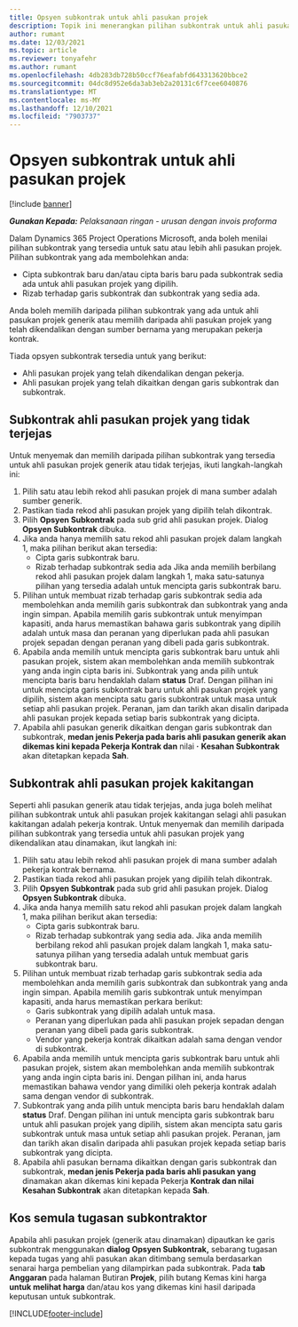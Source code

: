 ```yaml
---
title: Opsyen subkontrak untuk ahli pasukan projek
description: Topik ini menerangkan pilihan subkontrak untuk ahli pasukan projek dalam Microsoft Dynamics 365 Project Operations.
author: rumant
ms.date: 12/03/2021
ms.topic: article
ms.reviewer: tonyafehr
ms.author: rumant
ms.openlocfilehash: 4db283db728b50ccf76eafabfd643313620bbce2
ms.sourcegitcommit: 04dc8d952e6da3ab3eb2a20131c6f7cee6040876
ms.translationtype: MT
ms.contentlocale: ms-MY
ms.lasthandoff: 12/10/2021
ms.locfileid: "7903737"
---
```

# <a name="subcontracting-options-for-project-team-members"></a>Opsyen subkontrak untuk ahli pasukan projek

[!include [banner](../../includes/dataverse-preview.md)]

_**Gunakan Kepada:** Pelaksanaan ringan - urusan dengan invois proforma_

Dalam Dynamics 365 Project Operations Microsoft, anda boleh menilai pilihan subkontrak yang tersedia untuk satu atau lebih ahli pasukan projek. Pilihan subkontrak yang ada membolehkan anda:

- Cipta subkontrak baru dan/atau cipta baris baru pada subkontrak sedia ada untuk ahli pasukan projek yang dipilih. 
- Rizab terhadap garis subkontrak dan subkontrak yang sedia ada. 

Anda boleh memilih daripada pilihan subkontrak yang ada untuk ahli pasukan projek generik atau memilih daripada ahli pasukan projek yang telah dikendalikan dengan sumber bernama yang merupakan pekerja kontrak. 

Tiada opsyen subkontrak tersedia untuk yang berikut:

- Ahli pasukan projek yang telah dikendalikan dengan pekerja. 
- Ahli pasukan projek yang telah dikaitkan dengan garis subkontrak dan subkontrak. 

## <a name="subcontracting-an-unstaffed-project-team-member"></a>Subkontrak ahli pasukan projek yang tidak terjejas

Untuk menyemak dan memilih daripada pilihan subkontrak yang tersedia untuk ahli pasukan projek generik atau tidak terjejas, ikuti langkah-langkah ini:

1. Pilih satu atau lebih rekod ahli pasukan projek di mana sumber adalah sumber generik.
2. Pastikan tiada rekod ahli pasukan projek yang dipilih telah dikontrak. 
3. Pilih **Opsyen Subkontrak** pada sub grid ahli pasukan projek. Dialog **Opsyen Subkontrak** dibuka. 
4. Jika anda hanya memilih satu rekod ahli pasukan projek dalam langkah 1, maka pilihan berikut akan tersedia:
    - Cipta garis subkontrak baru. 
    - Rizab terhadap subkontrak sedia ada Jika anda memilih berbilang rekod ahli pasukan projek dalam langkah 1, maka satu-satunya pilihan yang tersedia adalah untuk mencipta garis subkontrak baru.
5. Pilihan untuk membuat rizab terhadap garis subkontrak sedia ada membolehkan anda memilih garis subkontrak dan subkontrak yang anda ingin simpan. Apabila memilih garis subkontrak untuk menyimpan kapasiti, anda harus memastikan bahawa garis subkontrak yang dipilih adalah untuk masa dan peranan yang diperlukan pada ahli pasukan projek sepadan dengan peranan yang dibeli pada garis subkontrak.
6. Apabila anda memilih untuk mencipta garis subkontrak baru untuk ahli pasukan projek, sistem akan membolehkan anda memilih subkontrak yang anda ingin cipta baris ini. Subkontrak yang anda pilih untuk mencipta baris baru hendaklah dalam **status** Draf. Dengan pilihan ini untuk mencipta garis subkontrak baru untuk ahli pasukan projek yang dipilih, sistem akan mencipta satu garis subkontrak untuk masa untuk setiap ahli pasukan projek. Peranan, jam dan tarikh akan disalin daripada ahli pasukan projek kepada setiap baris subkontrak yang dicipta. 
7. Apabila ahli pasukan generik dikaitkan dengan garis subkontrak dan subkontrak, **medan jenis Pekerja pada baris ahli pasukan generik akan dikemas kini kepada Pekerja Kontrak dan** nilai **·** **Kesahan Subkontrak** akan ditetapkan kepada **Sah**.

## <a name="subcontracting-a-staffed-project-team-member"></a>Subkontrak ahli pasukan projek kakitangan

Seperti ahli pasukan generik atau tidak terjejas, anda juga boleh melihat pilihan subkontrak untuk ahli pasukan projek kakitangan selagi ahli pasukan kakitangan adalah pekerja kontrak. Untuk menyemak dan memilih daripada pilihan subkontrak yang tersedia untuk ahli pasukan projek yang dikendalikan atau dinamakan, ikut langkah ini:

1. Pilih satu atau lebih rekod ahli pasukan projek di mana sumber adalah pekerja kontrak bernama.
2. Pastikan tiada rekod ahli pasukan projek yang dipilih telah dikontrak. 
3. Pilih **Opsyen Subkontrak** pada sub grid ahli pasukan projek. Dialog **Opsyen Subkontrak** dibuka. 
4. Jika anda hanya memilih satu rekod ahli pasukan projek dalam langkah 1, maka pilihan berikut akan tersedia:
      - Cipta garis subkontrak baru.
      - Rizab terhadap subkontrak yang sedia ada.
  Jika anda memilih berbilang rekod ahli pasukan projek dalam langkah 1, maka satu-satunya pilihan yang tersedia adalah untuk membuat garis subkontrak baru.
5. Pilihan untuk membuat rizab terhadap garis subkontrak sedia ada membolehkan anda memilih garis subkontrak dan subkontrak yang anda ingin simpan. Apabila memilih garis subkontrak untuk menyimpan kapasiti, anda harus memastikan perkara berikut:
      - Garis subkontrak yang dipilih adalah untuk masa. 
      - Peranan yang diperlukan pada ahli pasukan projek sepadan dengan peranan yang dibeli pada garis subkontrak. 
      - Vendor yang pekerja kontrak dikaitkan adalah sama dengan vendor di subkontrak.
6. Apabila anda memilih untuk mencipta garis subkontrak baru untuk ahli pasukan projek, sistem akan membolehkan anda memilih subkontrak yang anda ingin cipta baris ini. Dengan pilihan ini, anda harus memastikan bahawa vendor yang dimiliki oleh pekerja kontrak adalah sama dengan vendor di subkontrak. 
7. Subkontrak yang anda pilih untuk mencipta baris baru hendaklah dalam **status** Draf. Dengan pilihan ini untuk mencipta garis subkontrak baru untuk ahli pasukan projek yang dipilih, sistem akan mencipta satu garis subkontrak untuk masa untuk setiap ahli pasukan projek. Peranan, jam dan tarikh akan disalin daripada ahli pasukan projek kepada setiap baris subkontrak yang dicipta.  
8. Apabila ahli pasukan bernama dikaitkan dengan garis subkontrak dan subkontrak, **medan jenis Pekerja pada baris ahli pasukan yang** dinamakan akan dikemas kini kepada Pekerja **Kontrak dan nilai** **Kesahan Subkontrak** akan ditetapkan kepada **Sah**.

## <a name="re-costing-subcontractor-assignments"></a>Kos semula tugasan subkontraktor

Apabila ahli pasukan projek (generik atau dinamakan) dipautkan ke garis subkontrak menggunakan **dialog Opsyen Subkontrak,** sebarang tugasan kepada tugas yang ahli pasukan akan ditimbang semula berdasarkan senarai harga pembelian yang dilampirkan pada subkontrak. Pada **tab Anggaran** pada halaman Butiran **Projek**, pilih butang Kemas kini harga **untuk melihat harga** dan/atau kos yang dikemas kini hasil daripada keputusan untuk subkontrak.

[!INCLUDE[footer-include](../../includes/footer-banner.md)]
